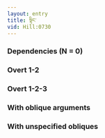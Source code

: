```yaml
---
layout: entry
title: སྟིང་
vid: Hill:0730
---
```

### Dependencies (N = 0)


### Overt 1-2


### Overt 1-2-3


### With oblique arguments


### With unspecified obliques
